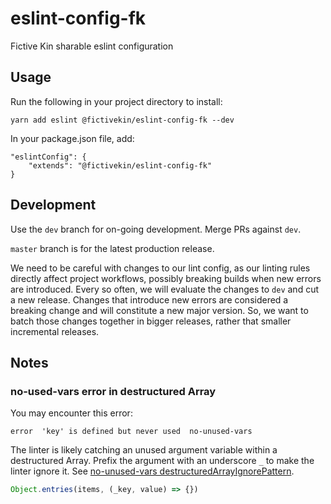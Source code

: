 # eslint-config-fk
Fictive Kin sharable eslint configuration

## Usage

Run the following in your project directory to install:

```
yarn add eslint @fictivekin/eslint-config-fk --dev
```

In your package.json file, add:

```
"eslintConfig": {
    "extends": "@fictivekin/eslint-config-fk"
}
```

## Development

Use the `dev` branch for on-going development. Merge PRs against `dev`.

`master` branch is for the latest production release.

We need to be careful with changes to our lint config, as our linting rules directly affect project workflows, possibly breaking builds when new errors are introduced. Every so often, we will evaluate the changes to `dev` and cut a new release. Changes that introduce new errors are considered a breaking change and will constitute a new major version. So, we want to batch those changes together in bigger releases, rather that smaller incremental releases.

## Notes

### no-used-vars error in destructured Array

You may encounter this error:

```
error  'key' is defined but never used  no-unused-vars
```

The linter is likely catching an unused argument variable within a destructured Array. Prefix the argument with an underscore `_` to make the linter ignore it. See [no-unused-vars destructuredArrayIgnorePattern](https://eslint.org/docs/latest/rules/no-unused-vars#destructuredarrayignorepattern).

``` js
Object.entries(items, (_key, value) => {})
```
